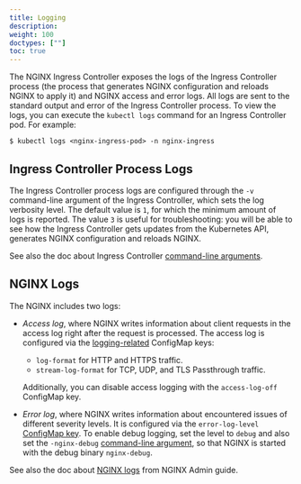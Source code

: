 ```yaml
---
title: Logging
description: 
weight: 100
doctypes: [""]
toc: true
---
```



The NGINX Ingress Controller exposes the logs of the Ingress Controller process (the process that generates NGINX configuration and reloads NGINX to apply it) and NGINX access and error logs. All logs are sent to the standard output and error of the Ingress Controller process. To view the logs, you can execute the `kubectl logs` command for an Ingress Controller pod. For example:
```
$ kubectl logs <nginx-ingress-pod> -n nginx-ingress
```

## Ingress Controller Process Logs

The Ingress Controller process logs are configured through the `-v` command-line argument of the Ingress Controller, which sets the log verbosity level. The default value is `1`, for which the minimum amount of logs is reported. The value `3` is useful for troubleshooting: you will be able to see how the Ingress Controller gets updates from the Kubernetes API, generates NGINX configuration and reloads NGINX.

See also the doc about Ingress Controller [command-line arguments](/nginx-ingress-controller/configuration/global-configuration/command-line-arguments).

## NGINX Logs

The NGINX includes two logs:
* *Access log*, where NGINX writes information about client requests in the access log right after the request is processed. The access log is configured via the [logging-related](/nginx-ingress-controller/configuration/global-configuration/configmap-resource#logging) ConfigMap keys:
    * `log-format` for HTTP and HTTPS traffic.
    * `stream-log-format` for TCP, UDP, and TLS Passthrough traffic.

    Additionally, you can disable access logging with the `access-log-off` ConfigMap key.
* *Error log*, where NGINX writes information about encountered issues of different severity levels. It is configured via the `error-log-level` [ConfigMap key](/nginx-ingress-controller/configuration/global-configuration/configmap-resource#logging). To enable debug logging, set the level to `debug` and also set the `-nginx-debug` [command-line argument](/nginx-ingress-controller/configuration/global-configuration/command-line-arguments), so that NGINX is started with the debug binary `nginx-debug`.

See also the doc about [NGINX logs](https://docs.nginx.com/nginx/admin-guide/monitoring/logging/) from NGINX Admin guide.
